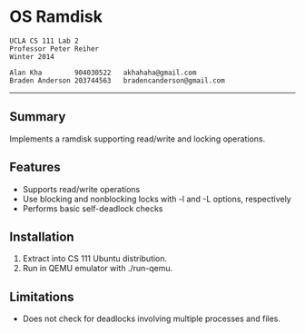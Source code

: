 OS Ramdisk
===================
	UCLA CS 111 Lab 2
	Professor Peter Reiher
	Winter 2014

	Alan Kha        904030522	akhahaha@gmail.com
	Braden Anderson 203744563	bradencanderson@gmail.com
-------------------------------------------------------------------------------
Summary
---------------
Implements a ramdisk supporting read/write and locking operations.

Features
---------------
- Supports read/write operations
- Use blocking and nonblocking locks with -l and -L options, respectively
- Performs basic self-deadlock checks

Installation
---------------
1. Extract into CS 111 Ubuntu distribution.
2. Run in QEMU emulator with ./run-qemu.

Limitations
---------------
- Does not check for deadlocks involving multiple processes and files.
